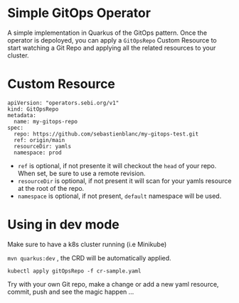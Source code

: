 # Simple GitOps Operator

A simple implementation in Quarkus of the GitOps pattern. Once the operator is depoloyed, you can apply a `GitOpsRepo` Custom Resource to start watching a Git Repo and applying all the related resources to your cluster.

# Custom Resource

```
apiVersion: "operators.sebi.org/v1"
kind: GitOpsRepo
metadata:
  name: my-gitops-repo
spec:
  repo: https://github.com/sebastienblanc/my-gitops-test.git
  ref: origin/main
  resourceDir: yamls
  namespace: prod
```
* `ref` is optional, if not presente it will checkout the `head` of your repo. When set, be sure to use a remote revision.
* `resourceDir` is optional, if not present it will scan for your yamls resource at the root of the repo.
* `namespace` is optional, if not present, `default` namespace will be used.

# Using in dev mode

Make sure to have a k8s cluster running (i.e Minikube)

`mvn quarkus:dev` , the CRD will be automatically applied.

`kubectl apply gitOpsRepo -f cr-sample.yaml`

Try with your own Git repo, make a change or add a new yaml resource, commit, push and see the magic happen ...
